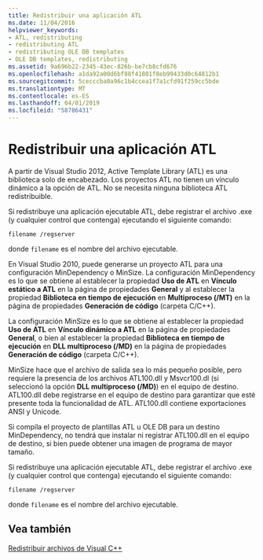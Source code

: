 ```yaml
---
title: Redistribuir una aplicación ATL
ms.date: 11/04/2016
helpviewer_keywords:
- ATL, redistributing
- redistributing ATL
- redistributing OLE DB templates
- OLE DB templates, redistributing
ms.assetid: 9a696b22-2345-43ec-826b-be7cb8cfd676
ms.openlocfilehash: a1da92a00d6bf88f41801f8eb99433d0c64812b1
ms.sourcegitcommit: 5cecccba0a96c1b4ccea1f7a1cfd91f259cc5bde
ms.translationtype: MT
ms.contentlocale: es-ES
ms.lasthandoff: 04/01/2019
ms.locfileid: "58786431"
---
```

# <a name="redistributing-an-atl-application"></a>Redistribuir una aplicación ATL

A partir de Visual Studio 2012, Active Template Library (ATL) es una biblioteca solo de encabezado. Los proyectos ATL no tienen un vínculo dinámico a la opción de ATL. No se necesita ninguna biblioteca ATL redistribuible.

Si redistribuye una aplicación ejecutable ATL, debe registrar el archivo .exe (y cualquier control que contenga) ejecutando el siguiente comando:

```
filename /regserver
```

donde `filename` es el nombre del archivo ejecutable.

En Visual Studio 2010, puede generarse un proyecto ATL para una configuración MinDependency o MinSize. La configuración MinDependency es lo que se obtiene al establecer la propiedad **Uso de ATL** en **Vínculo estático a ATL** en la página de propiedades **General** y al establecer la propiedad **Biblioteca en tiempo de ejecución** en **Multiproceso (/MT)** en la página de propiedades **Generación de código** (carpeta C/C++).

La configuración MinSize es lo que se obtiene al establecer la propiedad **Uso de ATL** en **Vínculo dinámico a ATL** en la página de propiedades **General**, o bien al establecer la propiedad **Biblioteca en tiempo de ejecución** en **DLL multiproceso (/MD)** en la página de propiedades **Generación de código** (carpeta C/C++).

MinSize hace que el archivo de salida sea lo más pequeño posible, pero requiere la presencia de los archivos ATL100.dll y Msvcr100.dl (si seleccionó la opción **DLL multiproceso (/MD)**) en el equipo de destino. ATL100.dll debe registrarse en el equipo de destino para garantizar que esté presente toda la funcionalidad de ATL. ATL100.dll contiene exportaciones ANSI y Unicode.

Si compila el proyecto de plantillas ATL u OLE DB para un destino MinDependency, no tendrá que instalar ni registrar ATL100.dll en el equipo de destino, si bien puede obtener una imagen de programa de mayor tamaño.

Si redistribuye una aplicación ejecutable ATL, debe registrar el archivo .exe (y cualquier control que contenga) ejecutando el siguiente comando:

```
filename /regserver
```

donde `filename` es el nombre del archivo ejecutable.

## <a name="see-also"></a>Vea también

[Redistribuir archivos de Visual C++](redistributing-visual-cpp-files.md)
